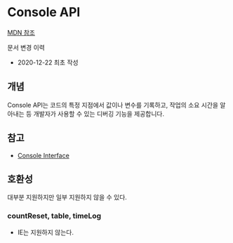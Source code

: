 # Console API

[MDN 참조](https://developer.mozilla.org/en-US/docs/Web/API/Console_API)

문서 변경 이력

* 2020-12-22 최초 작성

## 개념

Console API는 코드의 특정 지점에서 값이나 변수를 기록하고, 작업의 소요 시간을 알아내는 등 개발자가 사용할 수 있는 디버깅 기능을 제공합니다.

## 참고

* [Console Interface](https://developer.mozilla.org/en-US/docs/Web/API/Console)

## 호환성

대부분 지원하지만 일부 지원하지 않을 수 있다.

### countReset, table, timeLog

* IE는 지원하지 않는다.
